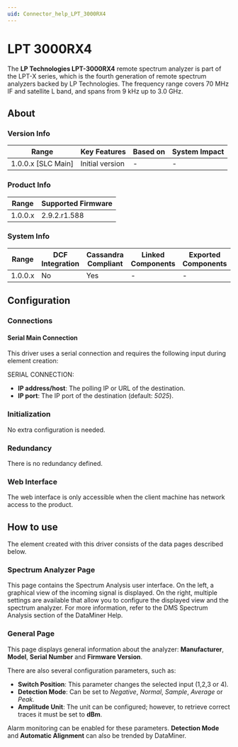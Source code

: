 ```yaml
---
uid: Connector_help_LPT_3000RX4
---
```


# LPT 3000RX4

The **LP Technologies LPT-3000RX4** remote spectrum analyzer is part of the LPT-X series, which is the fourth generation of remote spectrum analyzers backed by LP Technologies. The frequency range covers 70 MHz IF and satellite L band, and spans from 9 kHz up to 3.0 GHz.

## About

### Version Info

| **Range**            | **Key Features** | **Based on** | **System Impact** |
|----------------------|------------------|--------------|-------------------|
| 1.0.0.x \[SLC Main\] | Initial version  | \-           | \-                |

### Product Info

| **Range** | **Supported Firmware** |
|-----------|------------------------|
| 1.0.0.x   | 2.9.2.r1.588           |

### System Info

| **Range** | **DCF Integration** | **Cassandra Compliant** | **Linked Components** | **Exported Components** |
|-----------|---------------------|-------------------------|-----------------------|-------------------------|
| 1.0.0.x   | No                  | Yes                     | \-                    | \-                      |

## Configuration

### Connections

#### Serial Main Connection

This driver uses a serial connection and requires the following input during element creation:

SERIAL CONNECTION:

- **IP address/host**: The polling IP or URL of the destination.
- **IP port**: The IP port of the destination (default: *5025*).

### Initialization

No extra configuration is needed.

### Redundancy

There is no redundancy defined.

### Web Interface

The web interface is only accessible when the client machine has network access to the product.

## How to use

The element created with this driver consists of the data pages described below.

### Spectrum Analyzer Page

This page contains the Spectrum Analysis user interface. On the left, a graphical view of the incoming signal is displayed. On the right, multiple settings are available that allow you to configure the displayed view and the spectrum analyzer. For more information, refer to the DMS Spectrum Analysis section of the DataMiner Help.

### General Page

This page displays general information about the analyzer: **Manufacturer**, **Model**, **Serial Number** and **Firmware Version**.

There are also several configuration parameters, such as:

- **Switch Position**: This parameter changes the selected input (1,2,3 or 4)*.*
- **Detection Mode**: Can be set to *Negative*, *Normal*, *Sample*, *Average* or *Peak.*
- **Amplitude Unit**: The unit can be configured; however, to retrieve correct traces it must be set to **dBm**.

Alarm monitoring can be enabled for these parameters. **Detection Mode** and **Automatic Alignment** can also be trended by DataMiner.
